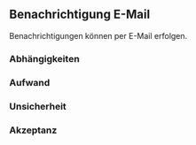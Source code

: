 ## Benachrichtigung E-Mail

Benachrichtigungen können per E-Mail erfolgen.

### Abhängigkeiten

### Aufwand

### Unsicherheit

### Akzeptanz
